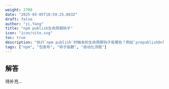 ```yaml
---
weight: 2700
date: "2025-03-05T10:59:25.083Z"
draft: false
author: "zi.Yang"
title: "npm publish生命周期钩子"
icon: "icon/vite.svg"
toc: true
description: "执行`npm publish`时触发的生命周期钩子有哪些？例如`prepublishOnly`和`postpublish`分别在何时执行？如何利用它们自动化构建或通知流程？"
tags: ["npm", "包发布", "钩子函数", "自动化流程"]
---
```


## 解答

待补充...

